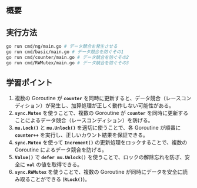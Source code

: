 ## **概要**

## **実行方法**

```sh
go run cmd/ng/main.go # データ競合を発生させる
go run cmd/basic/main.go # データ競合を防ぐその1
go run cmd/counter/main.go # データ競合を防ぐその2
go run cmd/RWMutex/main.go # データ競合を防ぐその3
```

## **学習ポイント**

1. 複数の Goroutine が **`counter`** を同時に更新すると、データ競合（レースコンディション）が発生し、加算処理が正しく動作しない可能性がある。
2. **`sync.Mutex`** を使うことで、複数の Goroutine が **`counter`** を同時に更新することによるデータ競合（レースコンディション）を防げる。
3. **`mu.Lock()`** と **`mu.Unlock()`** を適切に使うことで、各 Goroutine が順番に **`counter++`** を実行し、正しいカウント結果を保証できる。
4. **`sync.Mutex`** を使って **`Increment()`** の更新処理をロックすることで、複数の Goroutine によるデータ競合を防げる。
5. **`Value()`** で **`defer mu.Unlock()`** を使うことで、ロックの解除忘れを防ぎ、安全に **`val`** の値を取得できる。
6. **`sync.RWMutex`** を使うことで、複数の Goroutine が同時にデータを安全に読み取ることができる (**`RLock()`**)。
